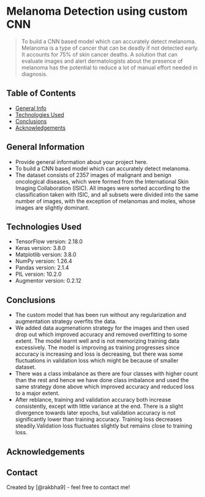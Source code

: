 # Melanoma Detection using custom CNN
> To build a CNN based model which can accurately detect melanoma. Melanoma is a type of cancer that can be deadly if not detected early. It accounts for 75% of skin cancer deaths. A solution that can evaluate images and alert dermatologists about the presence of melanoma has the potential to reduce a lot of manual effort needed in diagnosis.

## Table of Contents
* [General Info](#general-information)
* [Technologies Used](#technologies-used)
* [Conclusions](#conclusions)
* [Acknowledgements](#acknowledgements)

## General Information
- Provide general information about your project here.
- To build a CNN based model which can accurately detect melanoma.
- The dataset consists of 2357 images of malignant and benign oncological diseases, which were formed from the International Skin Imaging Collaboration (ISIC). All images were sorted according to the classification taken with ISIC, and all subsets were divided into the same number of images, with the exception of melanomas and moles, whose images are slightly dominant.

## Technologies Used
- TensorFlow version: 2.18.0
- Keras version: 3.8.0
- Matplotlib version: 3.8.0
- NumPy version: 1.26.4
- Pandas version: 2.1.4
- PIL version: 10.2.0
- Augmentor version: 0.2.12

## Conclusions
- The custom model that has been run without any regularization and augmentation strategy overfits the data.
- We added data augmenationn strategy for the images and then used drop out which improved accuracy and removed overfitting to some extent. The model learnt well and is not memorizing training data excessively. The model is improving as training progresses since accuracy is increasing and loss is decreasing, but there was some fluctuations in validation loss which might be because of smaller dataset. 
- There was a class imbalance as there are four classes with higher count than the rest and hence we have done class imbalance and used the same strategy done above which improved accuracy and reduced loss to a major extent.
- After reblance, training and validation accuracy both increase consistently, except with little variance at the end. There is a slight divergence towards later epochs, but validation accuracy is not significantly lower than training accuracy. Training loss decreases steadily.Validation loss fluctuates slightly but remains close to training loss.

## Acknowledgements


## Contact
Created by [@rakbha9] - feel free to contact me!
